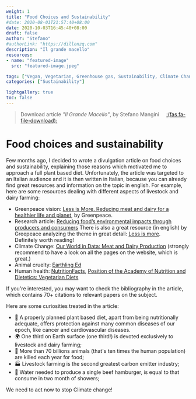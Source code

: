 ```yaml
---
weight: 1
title: "Food Choices and Sustainability"
#date: 2020-08-01T21:57:40+08:00
date: 2020-10-03T16:45:40+08:00
draft: false
author: "Stefano"
#authorLink: "https://dillonzq.com"
description: "Il grande macello"
resources:
- name: "featured-image"
  src: "featured-image.jpeg"

tags: ["Vegan, Vegetarian, Greenhouse gas, Sustainability, Climate Change"]
categories: ["Sustainability"]

lightgallery: true
toc: false
---
```


> Download article _"Il Grande Macello"_, by Stefano Mangini &nbsp; &nbsp;  [:(fas fa-file-download):](/documents/ilgrandemacello.pdf)

# Food choices and sustainability

Few months ago, I decided to wrote a divulgation article on food choices and sustainability, explaining those reasons which motivated me to approach a full plant based diet. Unfortunately, the article was targeted to an Italian audience and it is then written in Italian, because you can already find great resources and information on the topic in english. For example, here are some resources dealing with different aspects of livestock and dairy farming:
- Greenpeace vision: [Less is More. Reducing meat and dairy for a healthier life and planet](https://storage.googleapis.com/planet4-international-stateless/2018/03/698c4c4a-summary_greenpeace-livestock-vision-towards-2050.pdf), by Greenpeace.
- Research article: [Reducing food’s environmental impacts through producers and consumers](https://science.sciencemag.org/content/360/6392/987)
There is also a great resource (in english) by Greepeace analyzing the theme in great detail: [Less is more](https://storage.googleapis.com/planet4-international-stateless/2018/03/698c4c4a-summary_greenpeace-livestock-vision-towards-2050.pdf).  
Definitely worth reading!
- Climate Change: [Our World in Data: Meat and Dairy Production](https://ourworldindata.org/meat-production) (strongly recommend to have a look on all the pages on the website, which is great.)
- Animal cruelty: [Earthling Ed](https://www.youtube.com/channel/UCVRrGAcUc7cblUzOhI1KfFg)
- Human health: [NutritionFacts](https://nutritionfacts.org/), [Position of the Academy of Nutrition and Dietetics: Vegetarian Diets](https://jandonline.org/article/S0002-8223(09)00700-7/fulltext)  

If you're interested, you may want to check the bibliography in the article, which contains 70+ citations to relevant papers on the subject.

Here are some curiosities treated in the article:  

- 🌱 A properly planned plant based diet, apart from being nutritionally adequate, offers protection against many common diseases of our epoch, like cancer and cardiovascular diseases.
- 🌍   One third on Earth surface (one third!) is devoted exclusively to livestock and dairy farming;
- 🐄   More than 70 billions animals (that's ten times the human population) are killed each year for food;   
- 🏭   Livestock farming is the second greatest carbon emitter industry;
- 🍔   Water needed to produce a single beef hamburger, is equal to that consume in two month of showers;  

We need to act now to stop Climate change!
